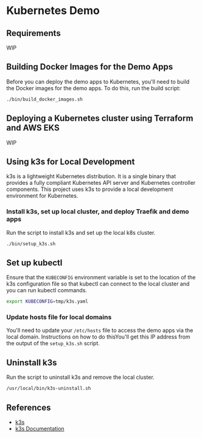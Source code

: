 # Kubernetes Demo

## Requirements

WIP

## Building Docker Images for the Demo Apps

Before you can deploy the demo apps to Kubernetes, you'll need to build the Docker images for the demo apps. To do this, run the build script:

```bash
./bin/build_docker_images.sh
```

## Deploying a Kubernetes cluster using Terraform and AWS EKS

WIP

## Using k3s for Local Development

k3s is a lightweight Kubernetes distribution. It is a single binary that provides a fully compliant Kubernetes API server and Kubernetes controller components. This project uses k3s to provide a local development environment for Kubernetes.

### Install k3s, set up local cluster, and deploy Traefik and demo apps

Run the script to install k3s and set up the local k8s cluster.

```bash
./bin/setup_k3s.sh
```

## Set up kubectl

Ensure that the `KUBECONFIG` environment variable is set to the location of the k3s configuration file so that kubectl can connect to the local cluster and you can run kubectl commands.

```bash
export KUBECONFIG=tmp/k3s.yaml
```

### Update hosts file for local domains

You'll need to update your `/etc/hosts` file to access the demo apps via the local domain. Instructions on how to do thisYou'll get this IP address from the output of the `setup_k3s.sh` script.

## Uninstall k3s

Run the script to uninstall k3s and remove the local cluster.

```bash
/usr/local/bin/k3s-uninstall.sh
```

## References

- [k3s](https://k3s.io/)
- [k3s Documentation](https://docs.k3s.io/installation)

